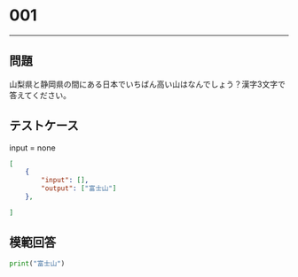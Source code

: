 # 001


---
## 問題

山梨県と静岡県の間にある日本でいちばん高い山はなんでしょう？漢字3文字で答えてください。

## テストケース
input = none
```json
[
	{
		"input": [],
		"output": ["富士山"]
  	},

]
```

## 模範回答
```python
print("富士山")
```
